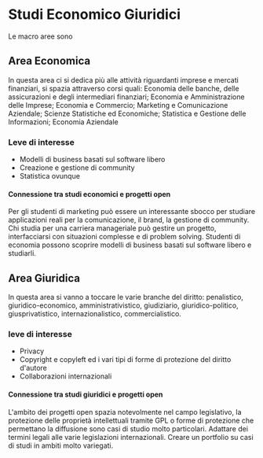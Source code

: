# Studi Economico Giuridici

Le macro aree sono

## Area Economica
In questa area ci si dedica più alle attività riguardanti imprese e mercati finanziari, si spazia attraverso corsi quali: Economia delle banche, delle assicurazioni e degli intermediari finanziari; Economia e Amministrazione delle Imprese; Economia e Commercio; Marketing e Comunicazione Aziendale; Scienze Statistiche ed Economiche; Statistica e Gestione delle Informazioni; Economia Aziendale 
### Leve di interesse
- Modelli di business basati sul software libero
- Creazione e gestione di community
- Statistica ovunque

#### Connessione tra studi economici e progetti open
Per gli studenti di marketing può essere un interessante sbocco per studiare applicazioni reali per la comunicazione, il brand, la gestione di community. 
Chi studia per una carriera manageriale può gestire un progetto, interfacciarsi con situazioni complesse e di problem solving.
Studenti di economia possono scoprire modelli di business basati sul software libero e studiarli.


## Area Giuridica
In questa area si vanno a toccare le varie branche del diritto: 
 penalistico, giuridico-economico, amministrativistico, giudiziario, giuridico-politico, giusprivatistico, internazionalistico, commercialistico.
 
### leve di interesse
 - Privacy
 - Copyright e copyleft ed i vari tipi di forme di protezione del diritto d'autore
 - Collaborazioni internazionali

#### Connessione tra studi giuridici e progetti open
L'ambito dei progetti open spazia notevolmente nel campo legislativo, la protezione delle proprietà intellettuali tramite GPL o forme di protezione che permettano la diffusione sono casi di studio molto particolari.
Adattare dei termini legali alle varie legislazioni internazionali.
Creare un portfolio su casi di studi in ambiti molto variegati.
